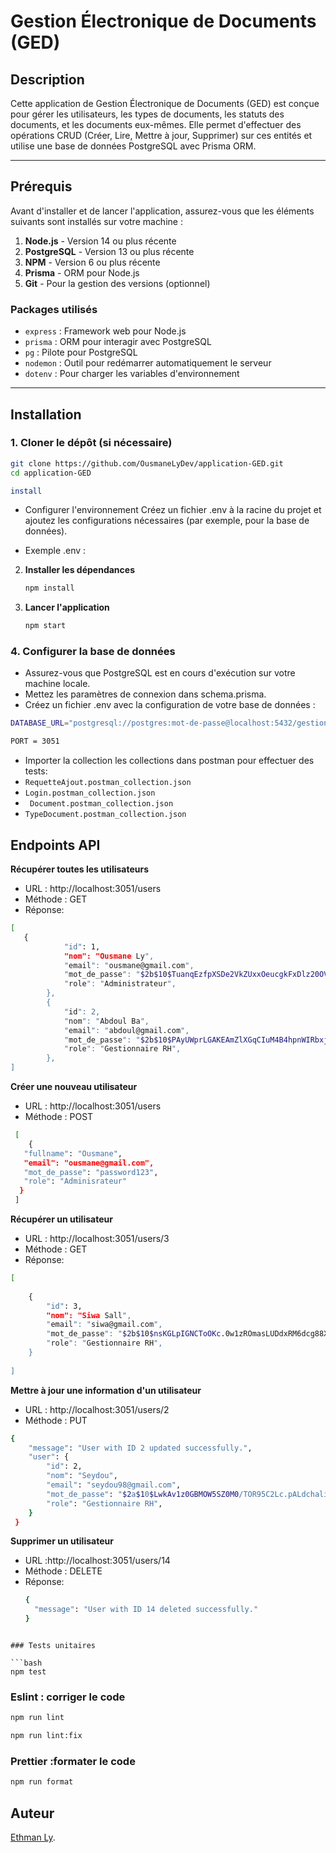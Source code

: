 # Gestion Électronique de Documents (GED)

## Description

Cette application de Gestion Électronique de Documents (GED) est conçue pour gérer les utilisateurs, les types de documents, les statuts des documents, et les documents eux-mêmes. Elle permet d'effectuer des opérations CRUD (Créer, Lire, Mettre à jour, Supprimer) sur ces entités et utilise une base de données PostgreSQL avec Prisma ORM.

---

## Prérequis

Avant d'installer et de lancer l'application, assurez-vous que les éléments suivants sont installés sur votre machine :

1. **Node.js** - Version 14 ou plus récente
2. **PostgreSQL** - Version 13 ou plus récente
3. **NPM** - Version 6 ou plus récente
4. **Prisma** - ORM pour Node.js
5. **Git** - Pour la gestion des versions (optionnel)

### Packages utilisés

- `express` : Framework web pour Node.js
- `prisma` : ORM pour interagir avec PostgreSQL
- `pg` : Pilote pour PostgreSQL
- `nodemon` : Outil pour redémarrer automatiquement le serveur
- `dotenv` : Pour charger les variables d'environnement

---

## Installation

### 1. Cloner le dépôt (si nécessaire)

```bash
git clone https://github.com/OusmaneLyDev/application-GED.git
cd application-GED

install
```

- Configurer l'environnement
  Créez un fichier .env à la racine du projet et ajoutez les configurations nécessaires (par exemple, pour la base de données).

- Exemple .env :

2. **Installer les dépendances**

    ```bash
    npm install
    ```

3. **Lancer l'application**

    ```bash
    npm start
    ```

### 4. Configurer la base de données

- Assurez-vous que PostgreSQL est en cours d'exécution sur votre machine locale.
- Mettez les paramètres de connexion dans schema.prisma.
- Créez un fichier .env avec la configuration de votre base de données : 

```bash
DATABASE_URL="postgresql://postgres:mot-de-passe@localhost:5432/gestion_documents"

PORT = 3051
```

- Importer la collection les collections dans postman pour effectuer des tests:
 - `RequetteAjout.postman_collection.json`
 - `Login.postman_collection.json`
- ` Document.postman_collection.json`
 - `TypeDocument.postman_collection.json`


## Endpoints API


**Récupérer toutes les utilisateurs**

- URL : http://localhost:3051/users
- Méthode : GET
- Réponse: 

```bash
[
   {
            "id": 1,
            "nom": "Ousmane Ly",
            "email": "ousmane@gmail.com",
            "mot_de_passe": "$2b$10$TuanqEzfpXSDe2VkZUxxOeucgkFxDlz20OVLnJXdXL3uAaZIj5SPm",
            "role": "Administrateur",
        },
        {
            "id": 2,
            "nom": "Abdoul Ba",
            "email": "abdoul@gmail.com",
            "mot_de_passe": "$2b$10$PAyUWprLGAKEAmZlXGqCIuM4B4hpnWIRbxj4GVtrNJc78vtXMVMuy",
            "role": "Gestionnaire RH",
        },
]
```

**Créer une nouveau utilisateur**

- URL : http://localhost:3051/users
- Méthode : POST

```bash
 [
    {
   "fullname": "Ousmane",
   "email": "ousmane@gmail.com",
   "mot_de_passe": "password123",
   "role": "Adminisrateur"
  }
 ]
```

**Récupérer un utilisateur**

- URL : http://localhost:3051/users/3
- Méthode : GET
- Réponse: 

```bash
[
  
    {
        "id": 3,
        "nom": "Siwa Sall",
        "email": "siwa@gmail.com",
        "mot_de_passe": "$2b$10$nsKGLpIGNCToOKc.0w1zROmasLUDdxRM6dcg88X7J6T9NbhiN5NJe",
        "role": "Gestionnaire RH",
    }
  
]
```

**Mettre à jour une  information d'un utilisateur**

- URL : http://localhost:3051/users/2
- Méthode : PUT

```bash
{
    "message": "User with ID 2 updated successfully.",
    "user": {
        "id": 2,
        "nom": "Seydou",
        "email": "seydou98@gmail.com",
        "mot_de_passe": "$2a$10$LwkAv1z0GBMOW5SZ0M0/TOR95C2Lc.pALdchalia7npAvsAVGxpgO",
        "role": "Gestionnaire RH",
    }
 }
```

 **Supprimer un utilisateur**

- URL :http://localhost:3051/users/14
- Méthode : DELETE
- Réponse: 
  ```bash
  {
    "message": "User with ID 14 deleted successfully."
  }
```

### Tests unitaires

```bash
npm test
```

### Eslint : corriger le code

```bash
npm run lint
```

```bash
npm run lint:fix
```

### Prettier :formater le code

```bash
npm run format
```


## Auteur

[Ethman Ly](https://github.com/OusmaneLyDev).